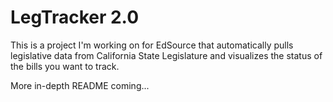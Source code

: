 LegTracker 2.0
=============
This is a project I'm working on for EdSource that automatically pulls legislative data from California State Legislature and visualizes the status of the bills you want to track. 

More in-depth README coming...
